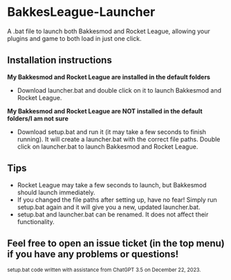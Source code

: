 # BakkesLeague-Launcher
A .bat file to launch both Bakkesmod and Rocket League, allowing your plugins and game to both load in just one click.

## Installation instructions
**My Bakkesmod and Rocket League are installed in the default folders**
* Download launcher.bat and double click on it to launch Bakkesmod and Rocket League.

**My Bakkesmod and Rocket League are NOT installed in the default folders/I am not sure**
* Download setup.bat and run it (it may take a few seconds to finish running). It will create a launcher.bat with the correct file paths. Double click on launcher.bat to launch Bakkesmod and Rocket League.

## Tips
* Rocket League may take a few seconds to launch, but Bakkesmod should launch immediately.
* If you changed the file paths after setting up, have no fear! Simply run setup.bat again and it will give you a new, updated launcher.bat.
* setup.bat and launcher.bat can be renamed. It does not affect their functionality.

## Feel free to open an issue ticket (in the top menu) if you have any problems or questions!

<sub> setup.bat code written with assistance from ChatGPT 3.5 on December 22, 2023. </sub>
